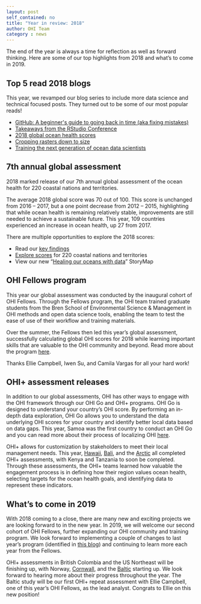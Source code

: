 ```yaml
---
layout: post
self_contained: no
title: "Year in review: 2018"
author: OHI Team
category : news 
---
```

The end of the year is always a time for reflection as well as forward thinking. Here are some of our top highlights from 2018 and what’s to come in 2019. 

## Top 5 read 2018 blogs
This year, we revamped our blog series to include more data science and technical focused posts. They turned out to be some of our most popular reads!

- [GitHub: A beginner's guide to going back in time (aka fixing mistakes)](http://ohi-science.org/news/github-going-back-in-time)
- [Takeaways from the RStudio Conference](http://ohi-science.org/news/takeaways-from-rstudioconf)
- [2018 global ocean health scores](http://ohi-science.org/news/2018-global-scores)
- [Cropping rasters down to size](http://ohi-science.org/news/cropping-rasters-down-to-size)
- [Training the next generation of ocean data scientists](http://ohi-science.org/news/training-the-next-generation-of-ocean-data-scientists)

## 7th annual global assessment

2018 marked release of our 7th annual global assessment of the ocean health for 220 coastal nations and territories. 

The average 2018 global score was 70 out of 100. This score is unchanged from 2016 – 2017, but a one point decrease from 2012 – 2015, highlighting that while ocean health is remaining relatively stable, improvements are still needed to achieve a sustainable future. This year, 109 countries experienced an increase in ocean health, up 27 from 2017.  

There are multiple opportunities to explore the 2018 scores: 
- Read our [key findings](http://ohi-science.org/news/2018-global-scores)
- [Explore scores](http://ohi-science.org/ohi-global/scores.html) for 220 coastal nations and territories
- View our new “[Healing our oceans with data](http://arcg.is/0OvHai)” StoryMap

## OHI Fellows program

This year our global assessment was conducted by the inaugural cohort of OHI Fellows. Through the Fellows program, the OHI team trained graduate students from the Bren School of Environmental Science & Management in OHI methods and open data science tools, enabling the team to test the ease of use of their workflow and training materials. 

Over the summer, the Fellows then led this year’s global assessment, successfully calculating global OHI scores for 2018 while learning important skills that are valuable to the OHI community and beyond. Read more about the program [here](http://ohi-science.org/ohi-global/fellows.html).

Thanks Ellie Campbell, Iwen Su, and Camila Vargas for all your hard work! 

## OHI+ assessment releases

In addition to our global assessments, OHI has other ways to engage with the OHI framework through our OHI Go and OHI+ programs. OHI Go is designed to understand your country’s OHI score. By performing an in-depth data exploration, OHI Go allows you to understand the data underlying OHI scores for your country and identify better local data based on data gaps. This year, Samoa was the first country to conduct an OHI Go and you can read more about their process of localizing OHI [here](http://www.oceanhealthindex.org/news/sustaining-long-tradition-of-ocean-stewardship-samoa).

OHI+ allows for customization by stakeholders to meet their local management needs. This year, [Hawaii](http://ohi-science.org/mhi/), [Bali](http://www.oceanhealthindex.org/news/bali-ocean-health-index), and the [Arctic](https://link.springer.com/article/10.1007/s10113-018-1395-6) all completed OHI+ assessments, with Kenya and Tanzania to soon be completed. Through these assessments, the OHI+ teams learned how valuable the engagement process is in defining how their region values ocean health, selecting targets for the ocean health goals, and identifying data to represent these indicators.

## What’s to come in 2019

With 2018 coming to a close, there are many new and exciting projects we are looking forward to in the new year. In 2019, we will welcome our second cohort of OHI Fellows, further expanding our OHI community and training program. We look forward to implementing a couple of changes to last year’s program (identified in [this blog](http://ohi-science.org/news/fellowship-feature-teaching-reflections)) and continuing to learn more each year from the Fellows.

OHI+ assessments in British Colombia and the US Northeast will be finishing up, with Norway, [Cornwall](http://ohi-science.org/esw/), and the [Baltic](http://ohi-science.org/bhi/index.html) starting up. We look forward to hearing more about their progress throughout the year. The Baltic study will be our first OHI+ repeat assessment with Ellie Campbell, one of this year’s OHI Fellows, as the lead analyst. Congrats to Ellie on this new position!
